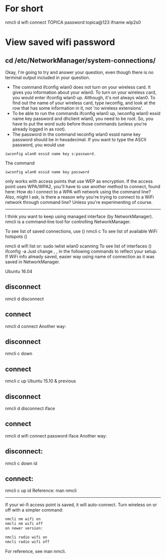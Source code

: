 # For short
nmcli d wifi connect TOPICA password topica@123 ifname wlp2s0

# View saved wifi password
cd /etc/NetworkManager/system-connections/
---

Okay, I'm going to try and answer your question, even though there is no terminal output included in your question.

+ The command ifconfig wlan0 does not turn on your wireless card. It gives you information about your wlan0. To turn on your wireless card, you would enter ifconfig wlan0 up. Although, it's not always wlan0. To find out the name of your wireless card, type iwconfig, and look at the row that has some information in it, not 'no wireless extensions'.
+ To be able to run the commands ifconfig wlan0 up, iwconfig wlan0 essid name key password and dhclient wlan0, you need to be root. So, you have to put the word sudo before those commands (unless you're already logged in as root).
+ The password in the command iwconfig wlan0 essid name key password should be in hexadecimal. If you want to type the ASCII password, you would use
```
iwconfig wlan0 essid name key s:password.
```

The command
```
iwconfig wlan0 essid name key password
```
only works with access points that use WEP as encryption. If the access point uses WPA/WPA2, you'll have to use another method to connect, found here: How do I connect to a WPA wifi network using the command line?
Also, might I ask, is there a reason why you're trying to connect to a WiFi network through command line? Unless you're experimenting of course.

---
I think you want to keep using managed interface (by NetworkManager). nmcli is a command‐line tool for controlling NetworkManager.

To see list of saved connections, use (<SavedWiFiConn>)
nmcli c
To see list of available WiFi hotspots (<WiFiSSID>)

nmcli d wifi list
or:
sudo iwlist wlan0 scanning
To see list of interfaces (<WifiInterface>)
ifconfig -a
Just change <WifiInterface>, <WiFiSSID>, <WiFiPassword> in the following commands to reflect your setup. If WiFi info already saved, easier way using <SavedWiFiConn> name of connection as it was saved in NetworkManager.

Ubuntu 16.04

## disconnect
nmcli d disconnect <WifiInterface>

## connect
nmcli d connect <WifiInterface>
Another way:

## disconnect
nmcli c down <SavedWiFiConn>

## connect
nmcli c up <SavedWiFiConn>
Ubuntu 15.10 & previous

## disconnect
nmcli d disconnect iface <WifiInterface>

## connect
nmcli d wifi connect <WiFiSSID> password <WiFiPassword> iface <WifiInterface>
Another way:

## disconnect:
nmcli c down id <SavedWiFiConn>

## connect:
nmcli c up id <SavedWiFiConn>
Reference: man nmcli


---
If your wi-fi access point is saved, it will auto-connect. Turn wireless on or off with a simpler command:
```sh
nmcli nm wifi on
nmcli nm wifi off
on newer version:

nmcli radio wifi on
nmcli radio wifi off
```

For reference, see man nmcli.

